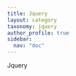 ```yaml
---
title: Jquery
layout: category
taxonomy: jquery
author_profile: true
sidebar:
  nav: "doc"
---
```


Jquery
